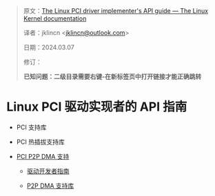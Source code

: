 > 原文：[The Linux PCI driver implementer's API guide — The Linux Kernel documentation](https://docs.kernel.org/driver-api/pci/index.html)
>
> 译者：jklincn \<jklincn@outlook.com\>
>
> 日期：2024.03.07
>
> 修订：
>
> **已知问题：二级目录需要右键-在新标签页中打开链接才能正确跳转**

# Linux PCI 驱动实现者的 API 指南

- PCI 支持库

- PCI 热插拔支持库

- [PCI P2P DMA 支持](p2pdma.md)
  - [驱动开发者指南](p2pdma.md#驱动开发者指南)

  - [P2P DMA 支持库](p2pdma.md#p2p-dma-支持库)
